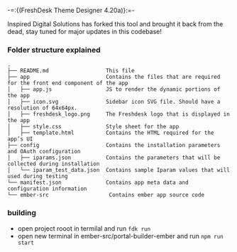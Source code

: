 -=:{(FreshDesk Theme Designer 4.20a)}:=-

Inspired Digital Solutions has forked this tool and brought it back from the dead, stay tuned for major updates in this codebase!

### Folder structure explained

    .
    ├── README.md                  This file
    ├── app                        Contains the files that are required for the front end component of the app
    │   ├── app.js                 JS to render the dynamic portions of the app
    │   ├── icon.svg               Sidebar icon SVG file. Should have a resolution of 64x64px.
    │   ├── freshdesk_logo.png     The Freshdesk logo that is displayed in the app
    │   ├── style.css              Style sheet for the app
    │   ├── template.html          Contains the HTML required for the app’s UI
    ├── config                     Contains the installation parameters and OAuth configuration
    │   ├── iparams.json           Contains the parameters that will be collected during installation
    │   └── iparam_test_data.json  Contains sample Iparam values that will used during testing
    └── manifest.json              Contains app meta data and configuration information
    └── ember-src                   Contains ember app source code

### building

* open project rooot in termilal and run `fdk run`
* open new terminal in ember-src/portal-builder-ember and run `npm run start`
